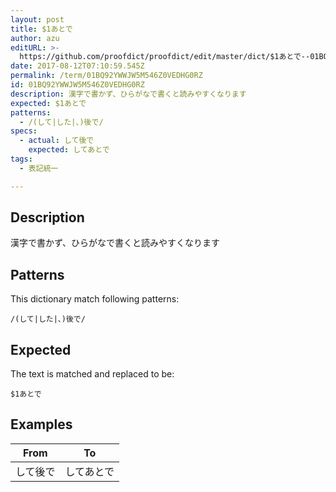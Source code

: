 ```yaml
---
layout: post
title: $1あとで
author: azu
editURL: >-
  https://github.com/proofdict/proofdict/edit/master/dict/$1あとで--01BQ92YWWJW5M546Z0VEDHG0RZ.yml
date: 2017-08-12T07:10:59.545Z
permalink: /term/01BQ92YWWJW5M546Z0VEDHG0RZ
id: 01BQ92YWWJW5M546Z0VEDHG0RZ
description: 漢字で書かず、ひらがなで書くと読みやすくなります
expected: $1あとで
patterns:
  - /(して|した|、)後で/
specs:
  - actual: して後で
    expected: してあとで
tags:
  - 表記統一

---
```


## Description

漢字で書かず、ひらがなで書くと読みやすくなります

## Patterns

This dictionary match following patterns:

    /(して|した|、)後で/

## Expected

The text is matched and replaced to be:

    $1あとで

## Examples

| From | To    |
| ---- | ----- |
| して後で | してあとで |
